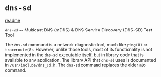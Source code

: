 # `dns-sd`

[readme](https://developer.apple.com/legacy/library/documentation/Darwin/Reference/ManPages/man1/dns-sd.1.html)

`dns-sd` -- Multicast DNS (mDNS) & DNS Service Discovery (DNS-SD) Test Tool

The `dns-sd` command is a network diagnostic tool, much like `ping(8)` or
`traceroute(8)`.  However, unlike those tools, most of its functionality is not
implemented in the `dns-sd` executable itself, but in library code that is
available to any application.  The library API that `dns-sd` uses is documented in
`/usr/include/dns_sd.h`.  The `dns-sd` command replaces the older `mDS` command.
